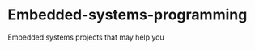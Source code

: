 Embedded-systems-programming
============================

Embedded systems projects that may help you
